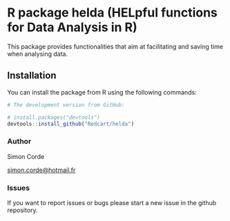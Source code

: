 # R package helda (HELpful functions for Data Analysis in R)

This package provides functionalities that aim at facilitating and saving time when analysing data.

## Installation

You can install the package from R using the following commands:
``` r
# The development version from GitHub:

# install.packages("devtools")
devtools::install_github("Redcart/helda")
```


### Author

Simon Corde

simon.corde@hotmail.fr

### Issues

If you want to report issues or bugs please start a new issue in the github repository.


